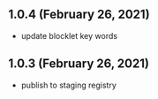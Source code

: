 ## 1.0.4 (February 26, 2021)

- update blocklet key words

## 1.0.3 (February 26, 2021)

- publish to staging registry
